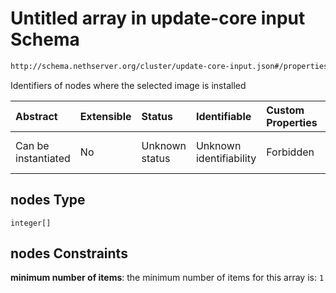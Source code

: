 # Untitled array in update-core input Schema

```txt
http://schema.nethserver.org/cluster/update-core-input.json#/properties/nodes
```

Identifiers of nodes where the selected image is installed

| Abstract            | Extensible | Status         | Identifiable            | Custom Properties | Additional Properties | Access Restrictions | Defined In                                                                       |
| :------------------ | :--------- | :------------- | :---------------------- | :---------------- | :-------------------- | :------------------ | :------------------------------------------------------------------------------- |
| Can be instantiated | No         | Unknown status | Unknown identifiability | Forbidden         | Allowed               | none                | [update-core-input.json*](cluster/update-core-input.json "open original schema") |

## nodes Type

`integer[]`

## nodes Constraints

**minimum number of items**: the minimum number of items for this array is: `1`
